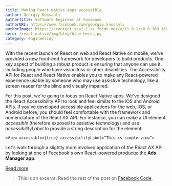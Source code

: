 ```yaml
---
title: Making React Native apps accessible
author: Georgiy Kassabli
authorTitle: Software Engineer at Facebook
authorURL: https://www.facebook.com/georgiy.kassabli
authorImage: https://scontent-sea1-1.xx.fbcdn.net/v/t1.0-1/c0.0.160.160/p160x160/1978838_795592927136196_1205041943_n.jpg?_nc_log=1&oh=d7a500fdece1250955a4d27b0a80fee2&oe=59E8165A
hero: /react-native/img/blog/blue-hero.jpg
category: engineering
---
```


With the recent launch of React on web and React Native on mobile, we've provided a new front-end framework for developers to build products. One key aspect of building a robust product is ensuring that anyone can use it, including people who have vision loss or other disabilities. The Accessibility API for React and React Native enables you to make any React-powered experience usable by someone who may use assistive technology, like a screen reader for the blind and visually impaired.

For this post, we're going to focus on React Native apps. We've designed the React Accessibility API to look and feel similar to the iOS and Android APIs. If you've developed accessible applications for the web, iOS, or Android before, you should feel comfortable with the framework and nomenclature of the React AX API. For instance, you can make a UI element _accessible_ (therefore exposed to assistive technology) and use _accessibilityLabel_ to provide a string description for the element:

```
<View accessible={true} accessibilityLabel=”This is simple view”>
```

Let's walk through a slightly more involved application of the React AX API by looking at one of Facebook's own React-powered products: the **Ads Manager app**.

<footer>
  <a href="https://code.facebook.com/posts/435862739941212/making-react-native-apps-accessible/" class="btn">Read more</a>
</footer>

> This is an excerpt. Read the rest of the post on [Facebook Code](https://code.facebook.com/posts/435862739941212/making-react-native-apps-accessible/).
